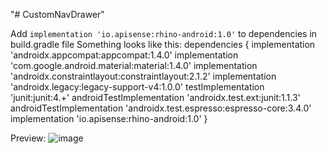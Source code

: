 "# CustomNavDrawer" 

Add `implementation 'io.apisense:rhino-android:1.0'` to dependencies in build.gradle file
Something looks like this:
dependencies {
    implementation 'androidx.appcompat:appcompat:1.4.0'
    implementation 'com.google.android.material:material:1.4.0'
    implementation 'androidx.constraintlayout:constraintlayout:2.1.2'
    implementation 'androidx.legacy:legacy-support-v4:1.0.0'
    testImplementation 'junit:junit:4.+'
    androidTestImplementation 'androidx.test.ext:junit:1.1.3'
    androidTestImplementation 'androidx.test.espresso:espresso-core:3.4.0'
    implementation 'io.apisense:rhino-android:1.0'
}

Preview:
![image](https://user-images.githubusercontent.com/58499182/145242325-79e6967a-cc06-4ed6-94e3-e772ead19841.png)
